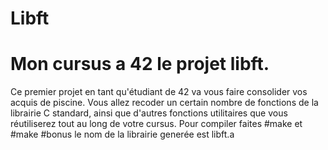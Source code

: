 # Libft
# Mon cursus a 42 le projet libft.

Ce premier projet en tant qu'étudiant de 42 va vous faire consolider vos acquis de piscine. Vous allez recoder un certain nombre de fonctions de la librairie C standard, ainsi que d'autres fonctions utilitaires que vous réutiliserez tout au long de votre cursus.
Pour compiler faites #make et #make #bonus le nom de la librairie generée est libft.a

